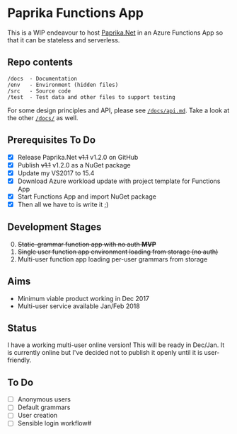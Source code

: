 # Paprika Functions App

This is a WIP endeavour to host [Paprika.Net][paprikanet] in an Azure Functions App so that it can be stateless and serverless.

[paprikanet]: https://github.com/stegriff/paprika.net

## Repo contents

	/docs  - Documentation
	/env   - Environment (hidden files)
	/src   - Source code
	/test  - Test data and other files to support testing


For some design principles and API, please see [`/docs/api.md`][api]. Take a look at the other [`/docs/`][docs] as well.

[api]: /docs/api.md
[docs]: /docs/

## Prerequisites To Do

- [x] Release Paprika.Net ~~v1.1~~ v1.2.0 on GitHub  
- [x] Publish ~~v1.1~~ v1.2.0 as a NuGet package  
- [x] Update my VS2017 to 15.4  
- [x] Download Azure workload update with project template for Functions App
- [x] Start Functions App and import NuGet package
- [x] Then all we have to is write it ;)

## Development Stages

 0. ~~Static-grammar function app with no auth **MVP**~~
 0. ~~Single user function app environment loading from storage (no auth)~~
 0. Multi-user function app loading per-user grammars from storage

## Aims

 * Minimum viable product working in Dec 2017
 * Multi-user service available Jan/Feb 2018

 ## Status

 I have a working multi-user online version! This will be ready in Dec/Jan. It is currently online but I've decided not to publish it openly until it is user-friendly.

 ## To Do

 - [ ] Anonymous users
 - [ ] Default grammars
 - [ ] User creation
 - [ ] Sensible login workflow#
